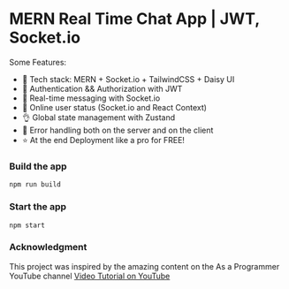 # MERN Real Time Chat App | JWT, Socket.io


Some Features:

-   🌟 Tech stack: MERN + Socket.io + TailwindCSS + Daisy UI
-   🎃 Authentication && Authorization with JWT
-   👾 Real-time messaging with Socket.io
-   🚀 Online user status (Socket.io and React Context)
-   👌 Global state management with Zustand
-   🐞 Error handling both on the server and on the client
-   ⭐ At the end Deployment like a pro for FREE!


### Build the app

```shell
npm run build
```

### Start the app

```shell
npm start
```

### Acknowledgment

This project was inspired by the amazing content on the As a Programmer YouTube channel
[Video Tutorial on YouTube](https://www.youtube.com/@AsAProgrammer)
